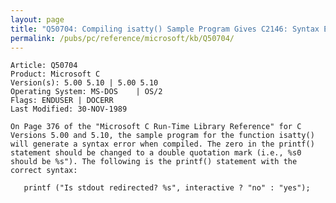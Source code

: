 ```yaml
---
layout: page
title: "Q50704: Compiling isatty() Sample Program Gives C2146: Syntax Error"
permalink: /pubs/pc/reference/microsoft/kb/Q50704/
---
```


	Article: Q50704
	Product: Microsoft C
	Version(s): 5.00 5.10 | 5.00 5.10
	Operating System: MS-DOS    | OS/2
	Flags: ENDUSER | DOCERR
	Last Modified: 30-NOV-1989
	
	On Page 376 of the "Microsoft C Run-Time Library Reference" for C
	Versions 5.00 and 5.10, the sample program for the function isatty()
	will generate a syntax error when compiled. The zero in the printf()
	statement should be changed to a double quotation mark (i.e., %s0
	should be %s"). The following is the printf() statement with the
	correct syntax:
	
	   printf ("Is stdout redirected? %s", interactive ? "no" : "yes");
